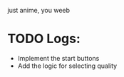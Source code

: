 just anime, you weeb

# TODO Logs:

- Implement the start buttons
- Add the logic for selecting quality
